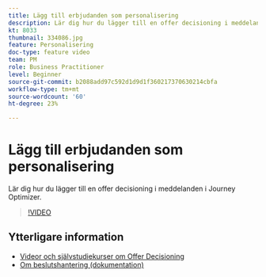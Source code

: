 ```yaml
---
title: Lägg till erbjudanden som personalisering
description: Lär dig hur du lägger till en offer decisioning i meddelanden i Journey Optimizer.
kt: 8033
thumbnail: 334086.jpg
feature: Personalisering
doc-type: feature video
team: PM
role: Business Practitioner
level: Beginner
source-git-commit: b2088add97c592d1d9d1f360217370630214cbfa
workflow-type: tm+mt
source-wordcount: '60'
ht-degree: 23%

---
```



# Lägg till erbjudanden som personalisering

Lär dig hur du lägger till en offer decisioning i meddelanden i Journey Optimizer.

>[!VIDEO](https://video.tv.adobe.com/v/334086?quality=12)

## Ytterligare information

* [Videor och självstudiekurser om Offer Decisioning](https://experienceleague.adobe.com/docs/offer-decisioning-learn/tutorials/overview.html?lang=sv)
* [Om beslutshantering (dokumentation)](https://experienceleague.adobe.com/docs/journey-optimizer/using/offer-decisioniong/get-started/starting-offer-decisioning.html)
